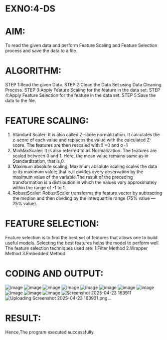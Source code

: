 # EXNO:4-DS
# AIM:
To read the given data and perform Feature Scaling and Feature Selection process and save the
data to a file.

# ALGORITHM:
STEP 1:Read the given Data.
STEP 2:Clean the Data Set using Data Cleaning Process.
STEP 3:Apply Feature Scaling for the feature in the data set.
STEP 4:Apply Feature Selection for the feature in the data set.
STEP 5:Save the data to the file.

# FEATURE SCALING:
1. Standard Scaler: It is also called Z-score normalization. It calculates the z-score of each value and replaces the value with the calculated Z-score. The features are then rescaled with x̄ =0 and σ=1
2. MinMaxScaler: It is also referred to as Normalization. The features are scaled between 0 and 1. Here, the mean value remains same as in Standardization, that is,0.
3. Maximum absolute scaling: Maximum absolute scaling scales the data to its maximum value; that is,it divides every observation by the maximum value of the variable.The result of the preceding transformation is a distribution in which the values vary approximately within the range of -1 to 1.
4. RobustScaler: RobustScaler transforms the feature vector by subtracting the median and then dividing by the interquartile range (75% value — 25% value).

# FEATURE SELECTION:
Feature selection is to find the best set of features that allows one to build useful models. Selecting the best features helps the model to perform well.
The feature selection techniques used are:
1.Filter Method
2.Wrapper Method
3.Embedded Method

# CODING AND OUTPUT:
![image](https://github.com/user-attachments/assets/875778d2-5fca-4614-a30f-738916485972)
![image](https://github.com/user-attachments/assets/d75e8e2a-a739-43a3-8f23-203528547be1)
![image](https://github.com/user-attachments/assets/a8e0e12d-0e41-404c-8dda-7be1f633a46a)
![image](https://github.com/user-attachments/assets/16e403a6-ca1c-4366-9cb2-380036b0557f)
![image](https://github.com/user-attachments/assets/f5ad1fd8-6ff8-4feb-8bf0-e1d517ef68df)
![image](https://github.com/user-attachments/assets/861542f5-eae1-4d49-8738-8af5ec36cbf1)
![image](https://github.com/user-attachments/assets/a5559ffd-d788-4703-953b-7970e36d410d)
![image](https://github.com/user-attachments/assets/aeb31e9f-1b73-4482-8ba3-596e5d5663a9)
![image](https://github.com/user-attachments/assets/9b5c2248-6883-4e1a-81da-527aec139a52)
![image](https://github.com/user-attachments/assets/5f08b3f9-dcde-4c61-aaf0-92687a17e63b)
![image](https://github.com/user-attachments/assets/169c1dfe-0866-4b33-a7e2-2de947db62c9)
![Screenshot 2025-04-23 163911](https://github.com/user-attachments/assets/701fa595-96b1-4e6d-8b75-fd104ba77dce)
![Uploading Screenshot 2025-04-23 163931.png…]()

# RESULT:

Hence,The program executed successfully.
